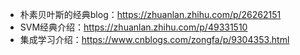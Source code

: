 -  朴素贝叶斯的经典blog：https://zhuanlan.zhihu.com/p/26262151
-  SVM经典介绍：https://zhuanlan.zhihu.com/p/49331510
-  集成学习介绍：https://www.cnblogs.com/zongfa/p/9304353.html